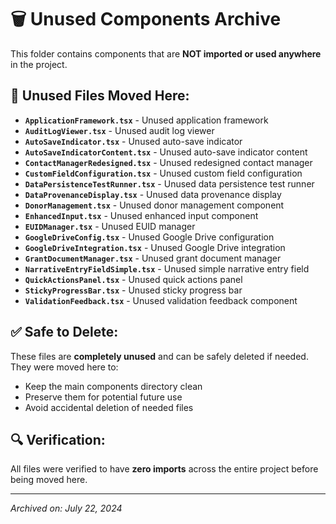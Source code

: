 # 🗑️ Unused Components Archive

This folder contains components that are **NOT imported or used anywhere** in the project.

## 📁 Unused Files Moved Here:

- **`ApplicationFramework.tsx`** - Unused application framework
- **`AuditLogViewer.tsx`** - Unused audit log viewer
- **`AutoSaveIndicator.tsx`** - Unused auto-save indicator
- **`AutoSaveIndicatorContent.tsx`** - Unused auto-save indicator content
- **`ContactManagerRedesigned.tsx`** - Unused redesigned contact manager
- **`CustomFieldConfiguration.tsx`** - Unused custom field configuration
- **`DataPersistenceTestRunner.tsx`** - Unused data persistence test runner
- **`DataProvenanceDisplay.tsx`** - Unused data provenance display
- **`DonorManagement.tsx`** - Unused donor management component
- **`EnhancedInput.tsx`** - Unused enhanced input component
- **`EUIDManager.tsx`** - Unused EUID manager
- **`GoogleDriveConfig.tsx`** - Unused Google Drive configuration
- **`GoogleDriveIntegration.tsx`** - Unused Google Drive integration
- **`GrantDocumentManager.tsx`** - Unused grant document manager
- **`NarrativeEntryFieldSimple.tsx`** - Unused simple narrative entry field
- **`QuickActionsPanel.tsx`** - Unused quick actions panel
- **`StickyProgressBar.tsx`** - Unused sticky progress bar
- **`ValidationFeedback.tsx`** - Unused validation feedback component

## ✅ Safe to Delete:

These files are **completely unused** and can be safely deleted if needed. They were moved here to:
- Keep the main components directory clean
- Preserve them for potential future use
- Avoid accidental deletion of needed files

## 🔍 Verification:

All files were verified to have **zero imports** across the entire project before being moved here.

---
*Archived on: July 22, 2024* 